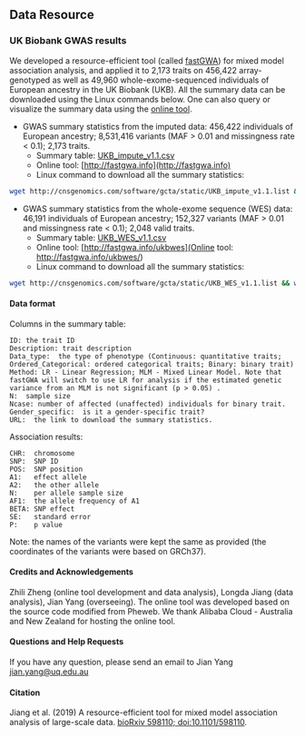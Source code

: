
## Data Resource

### UK Biobank GWAS results
We developed a resource-efficient tool (called [fastGWA](#fastGWA:fastMLMassociation)) for mixed model association analysis, and applied it to 2,173 traits on 456,422 array-genotyped as well as 49,960 whole-exome-sequenced individuals of European ancestry in the UK Biobank (UKB). All the summary data can be downloaded using the Linux commands below. One can also query or visualize the summary data using the [online tool](http://fastgwa.info).

* GWAS summary statistics from the imputed data: 456,422 individuals of European ancestry; 8,531,416 variants (MAF > 0.01 and missingness rate < 0.1); 2,173 traits.
    * Summary table: [UKB\_impute\_v1.1.csv](./static/UKB_impute_v1.1.csv)
    * Online tool: [http://fastgwa.info](http://fastgwa.info) 
    * Linux command to download all the summary statistics:
```bash
wget http://cnsgenomics.com/software/gcta/static/UKB_impute_v1.1.list && wget -i UKB_impute_v1.1.list
```
* GWAS summary statistics from the whole-exome sequence (WES) data: 46,191 individuals of European ancestry; 152,327 variants (MAF > 0.01 and missingness rate < 0.1); 2,048 valid traits.
    * Summary table: [UKB\_WES\_v1.1.csv](./static/UKB_WES_v1.1.csv)
    * Online tool: [http://fastgwa.info/ukbwes](Online tool: http://fastgwa.info/ukbwes/) 
    * Linux command to download all the summary statistics:
```bash
wget http://cnsgenomics.com/software/gcta/static/UKB_WES_v1.1.list && wget -i UKB_WES_v1.1.list
```

#### Data format
Columns in the summary table:
```nohighlight
ID: the trait ID
Description: trait description
Data_type:  the type of phenotype (Continuous: quantitative traits; Ordered_Categorical: ordered categorical traits; Binary: binary trait)
Method: LR - Linear Regression; MLM - Mixed Linear Model. Note that fastGWA will switch to use LR for analysis if the estimated genetic variance from an MLM is not significant (p > 0.05) .
N:  sample size
Ncase: number of affected (unaffected) individuals for binary trait.
Gender_specific:  is it a gender-specific trait?
URL:  the link to download the summary statistics.
```

Association results:
```nohightlight
CHR:  chromosome
SNP:  SNP ID
POS:  SNP position
A1:   effect allele
A2:   the other allele
N:    per allele sample size
AF1:  the allele frequency of A1
BETA: SNP effect
SE:   standard error
P:    p value
```

Note: the names of the variants were kept the same as provided (the coordinates of the variants were based on GRCh37).

#### Credits and Acknowledgements
Zhili Zheng (online tool development and data analysis), Longda Jiang (data analysis), Jian Yang (overseeing). The online tool was developed based on the source code modified from Pheweb. We thank Alibaba Cloud - Australia and New Zealand for hosting the online tool.

#### Questions and Help Requests
If you have any question, please send an email to Jian Yang [jian.yang@uq.edu.au](mailto:jian.yang@uq.edu.au)

#### Citation
Jiang et al. (2019) A resource-efficient tool for mixed model association analysis of large-scale data. [bioRxiv 598110; doi:10.1101/598110](https://www.biorxiv.org/content/10.1101/598110v1).

